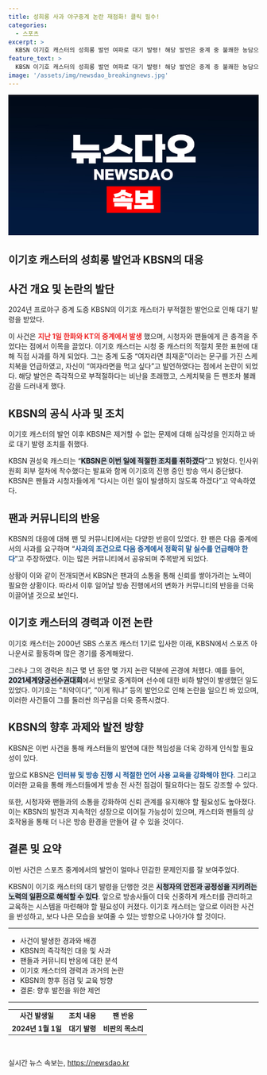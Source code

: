 ```yaml
---
title: 성희롱 사과 야구중계 논란 재점화! 클릭 필수!
categories:
  - 스포츠
excerpt: >
  KBSN 이기호 캐스터의 성희롱 발언 여파로 대기 발령! 해당 발언은 중계 중 불쾌한 농담으로 논란을 일으켰고, KBSN은 즉각적인 조치를 취했다. 사과의 연속, 그러나 팬들의 분노는 가라앉지 않는다.
feature_text: >
  KBSN 이기호 캐스터의 성희롱 발언 여파로 대기 발령! 해당 발언은 중계 중 불쾌한 농담으로 논란을 일으켰고, KBSN은 즉각적인 조치를 취했다. 사과의 연속, 그러나 팬들의 분노는 가라앉지 않는다.
image: '/assets/img/newsdao_breakingnews.jpg'
---
```


<p><img src="/assets/img/newsdao_breakingnews.jpg" alt="implanttips 속보" /></p>

<h2>이기호 캐스터의 성희롱 발언과 KBSN의 대응</h2>

<h2>사건 개요 및 논란의 발단</h2>

<p data-ke-size="size16">2024년 프로야구 중계 도중 KBSN의 이기호 캐스터가 부적절한 발언으로 인해 대기 발령을 받았다.</p>

<p data-ke-size="size16">이 사건은 <b><span style="color: #ee2323;">지난 1일 한화와 KT의 중계에서 발생</span></b> 했으며, 시청자와 팬들에게 큰 충격을 주었다는 점에서 이목을 끌었다. 이기호 캐스터는 시청 중 캐스터의 적절치 못한 표현에 대해 직접 사과를 하게 되었다. 그는 중계 도중 “여자라면 최재훈”이라는 문구를 가진 스케치북을 언급하였고, 자신이 “여자라면을 먹고 싶다”고 발언하였다는 점에서 논란이 되었다. 해당 발언은 즉각적으로 부적절하다는 비난을 초래했고, 스케치북을 든 팬조차 불쾌감을 드러내게 했다.</p>

<h2>KBSN의 공식 사과 및 조치</h2>

<p data-ke-size="size16">이기호 캐스터의 발언 이후 KBSN은 제거할 수 없는 문제에 대해 심각성을 인지하고 바로 대기 발령 조치를 취했다.</p>

<p data-ke-size="size16">KBSN 권성욱 캐스터는 “<b><span style="background-color: #21538527;">KBSN은 이번 일에 적절한 조치를 취하겠다</span></b>”고 밝혔다. 인사위원회 회부 절차에 착수했다는 발표와 함께 이기호의 진행 중인 방송 역시 중단됐다. KBSN은 팬들과 시청자들에게 “다시는 이런 일이 발생하지 않도록 하겠다”고 약속하였다.</p>

<h2>팬과 커뮤니티의 반응</h2>

<p data-ke-size="size16">KBSN의 대응에 대해 팬 및 커뮤니티에서는 다양한 반응이 있었다. 한 팬은 다음 중계에서의 사과를 요구하며 “<b><span style="color: #1a5490;">사과의 조건으로 다음 중계에서 정확히 말 실수를 언급해야 한다</span></b>”고 주장하였다. 이는 많은 커뮤니티에서 공유되며 주목받게 되었다.</p>

<p data-ke-size="size16">상황이 이와 같이 전개되면서 KBSN은 팬과의 소통을 통해 신뢰를 쌓아가려는 노력이 필요한 상황이다. 따라서 이후 일어날 방송 진행에서의 변화가 커뮤니티의 반응을 더욱 이끌어낼 것으로 보인다.</p>

<h2>이기호 캐스터의 경력과 이전 논란</h2>

<p data-ke-size="size16">이기호 캐스터는 2000년 SBS 스포츠 캐스터 1기로 입사한 이래, KBSN에서 스포츠 아나운서로 활동하며 많은 경기를 중계해왔다.</p>

<p data-ke-size="size16">그러나 그의 경력은 최근 몇 년 동안 몇 가지 논란 덕분에 곤경에 처했다. 예를 들어, <b><span style="background-color: #21538527;">2021세계양궁선수권대회</span></b>에서 반말로 중계하며 선수에 대한 비하 발언이 발생했던 일도 있었다. 이기호는 “최악이다”, “이게 뭐냐” 등의 발언으로 인해 논란을 일으킨 바 있으며, 이러한 사건들이 그를 둘러싼 의구심을 더욱 증폭시켰다.</p>

<h2>KBSN의 향후 과제와 발전 방향</h2>

<p data-ke-size="size16">KBSN은 이번 사건을 통해 캐스터들의 발언에 대한 책임성을 더욱 강하게 인식할 필요성이 있다.</p>

<p data-ke-size="size16">앞으로 KBSN은 <b><span style="color: #1a5490;">인터뷰 및 방송 진행 시 적절한 언어 사용 교육을 강화해야 한다</span></b>. 그리고 이러한 교육을 통해 캐스터들에게 방송 전 사전 점검이 필요하다는 점도 강조할 수 있다.</p>

<p data-ke-size="size16">또한, 시청자와 팬들과의 소통을 강화하여 신뢰 관계를 유지해야 할 필요성도 높아졌다. 이는 KBSN의 발전과 지속적인 성장으로 이어질 가능성이 있으며, 캐스터와 팬들의 상호작용을 통해 더 나은 방송 환경을 만들어 갈 수 있을 것이다.</p>

<h2>결론 및 요약</h2>

<p data-ke-size="size16">이번 사건은 스포츠 중계에서의 발언이 얼마나 민감한 문제인지를 잘 보여주었다.</p>

<p data-ke-size="size16">KBSN이 이기호 캐스터의 대기 발령을 단행한 것은 <b><span style="background-color: #21538527;">시청자의 안전과 공정성을 지키려는 노력의 일환으로 해석할 수 있다</span></b>. 앞으로 방송사들이 더욱 신중하게 캐스터를 관리하고 교육하는 시스템을 마련해야 할 필요성이 커졌다. 이기호 캐스터는 앞으로 이러한 사건을 반성하고, 보다 나은 모습을 보여줄 수 있는 방향으로 나아가야 할 것이다.</p>

<hr />

<ul>
    <li>사건이 발생한 경과와 배경</li>
    <li>KBSN의 즉각적인 대응 및 사과</li>
    <li>팬들과 커뮤니티 반응에 대한 분석</li>
    <li>이기호 캐스터의 경력과 과거의 논란</li>
    <li>KBSN의 향후 점검 및 교육 방향</li>
    <li>결론: 향후 발전을 위한 제언</li>
</ul>

<hr />

<table>
    <tr>
        <td style="text-align: center; height: 17px;"><b>사건 발생일</b></td>
        <td style="text-align: center; height: 17px;"><b>조치 내용</b></td>
        <td style="text-align: center; height: 17px;"><b>팬 반응</b></td>
    </tr>
    <tr>
        <td style="text-align: center; height: 17px;"><b>2024년 1월 1일</b></td>
        <td style="text-align: center; height: 17px;"><b>대기 발령</b></td>
        <td style="text-align: center; height: 17px;"><b>비판의 목소리</b></td>
    </tr>
</table>

<p data-ke-size="size16">&nbsp;</p>
실시간 뉴스 속보는, <a href="https://newsdao.kr" rel="dofollow">https://newsdao.kr</a>


